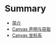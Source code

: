 # Summary

* [简介](README.md)
* [Canvas 声明与获取](chapter1_canvas_sheng_ming_yu_huo_qu.md)
* [Canvas 坐标系](chapter3_canvas_zuo_biao_xi_md.md)

